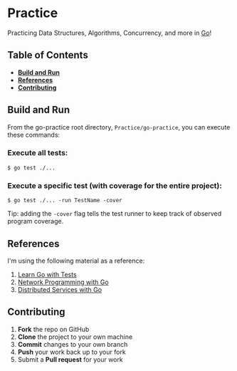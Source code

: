 # Practice

Practicing Data Structures, Algorithms, Concurrency, and more in [Go](https://go.dev/)!

## Table of Contents

- **[Build and Run](#build-and-run)**<br>
- **[References](#references)**<br>
- **[Contributing](#contributing)**<br>

## Build and Run

From the go-practice root directory, `Practice/go-practice`, you can execute these commands:

### Execute all tests:

```
$ go test ./...
```

### Execute a specific test (with coverage for the entire project):

```
$ go test ./... -run TestName -cover
```

Tip: adding the `-cover` flag tells the test runner to keep track of observed program coverage.

## References

I'm using the following material as a reference:

1. [Learn Go with Tests](https://quii.gitbook.io/learn-go-with-tests/)
2. [Network Programming with Go](https://nostarch.com/networkprogrammingwithgo)
3. [Distributed Services with Go](https://pragprog.com/titles/tjgo/distributed-services-with-go/)

## Contributing

1. **Fork** the repo on GitHub
2. **Clone** the project to your own machine
3. **Commit** changes to your own branch
4. **Push** your work back up to your fork
5. Submit a **Pull request** for your work